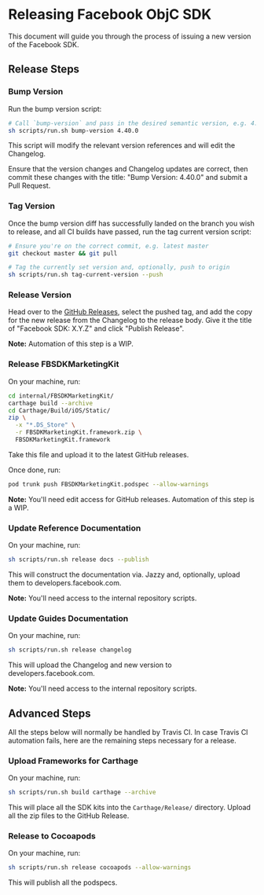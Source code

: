 # Releasing Facebook ObjC SDK

This document will guide you through the process of issuing a new version of the Facebook SDK.

## Release Steps

### Bump Version

Run the bump version script:

```sh
# Call `bump-version` and pass in the desired semantic version, e.g. 4.40.0
sh scripts/run.sh bump-version 4.40.0
```

This script will modify the relevant version references and will edit the Changelog.

Ensure that the version changes and Changelog updates are correct, then commit these changes with the title: "Bump
Version: 4.40.0" and submit a Pull Request.

### Tag Version

Once the bump version diff has successfully landed on the branch you wish to release, and all CI builds have passed, run
the tag current version script:

```sh
# Ensure you're on the correct commit, e.g. latest master
git checkout master && git pull

# Tag the currently set version and, optionally, push to origin
sh scripts/run.sh tag-current-version --push
```

### Release Version

Head over to the [GitHub Releases](https://github.com/facebook/facebook-objc-sdk/releases), select the pushed tag, and
add the copy for the new release from the Changelog to the release body. Give it the title of "Facebook SDK: X.Y.Z" and
click "Publish Release".

**Note:** Automation of this step is a WIP.

### Release FBSDKMarketingKit

On your machine, run:

```sh
cd internal/FBSDKMarketingKit/
carthage build --archive
cd Carthage/Build/iOS/Static/
zip \
  -x "*.DS_Store" \
  -r FBSDKMarketingKit.framework.zip \
  FBSDKMarketingKit.framework
```

Take this file and upload it to the latest GitHub releases.

Once done, run:

```sh
pod trunk push FBSDKMarketingKit.podspec --allow-warnings
```

**Note:** You'll need edit access for GitHub releases. Automation of this step is a WIP.

### Update Reference Documentation

On your machine, run:

```sh
sh scripts/run.sh release docs --publish
```

This will construct the documentation via. Jazzy and, optionally, upload them to developers.facebook.com.

**Note:** You'll need access to the internal repository scripts.

### Update Guides Documentation

On your machine, run:

```sh
sh scripts/run.sh release changelog
```

This will upload the Changelog and new version to developers.facebook.com.

**Note:** You'll need access to the internal repository scripts.

## Advanced Steps

All the steps below will normally be handled by Travis CI. In case Travis CI automation fails, here are the remaining
steps necessary for a release.

### Upload Frameworks for Carthage

On your machine, run:

```sh
sh scripts/run.sh build carthage --archive
```

This will place all the SDK kits into the `Carthage/Release/` directory. Upload all the zip files to the GitHub Release.

### Release to Cocoapods

On your machine, run:

```sh
sh scripts/run.sh release cocoapods --allow-warnings
```

This will publish all the podspecs.
